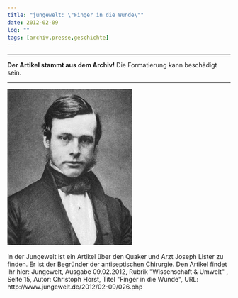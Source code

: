 ```yaml
---
title: "jungewelt: \"Finger in die Wunde\""
date: 2012-02-09
log: ""
tags: [archiv,presse,geschichte]
---
```

<hr><b>Der Artikel stammt aus dem Archiv!</b> Die Formatierung kann beschädigt sein.<hr>



[![Joseph_Lister_c1855.jpg](Joseph_Lister_c1855.jpg)](http://commons.wikimedia.org/wiki/File:Joseph_Lister_c1855.jpg)

<p>In der Jungewelt ist ein Artikel &uuml;ber den Quaker und Arzt Joseph Lister zu finden. Er ist der  Begr&uuml;nder der antiseptischen Chirurgie. Den Artikel findet ihr hier: Jungewelt, Ausgabe 09.02.2012, Rubrik &quot;Wissenschaft &amp; Umwelt&quot; ,  Seite 15, Autor: Christoph Horst, Titel &quot;Finger in die Wunde&quot;, URL: http://www.jungewelt.de/2012/02-09/026.php</p>
<!--break-->

